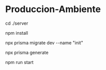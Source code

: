 # Produccion-Ambiente

cd ./server

npm install

npx prisma migrate dev --name "init"

npx prisma generate

npm run start
